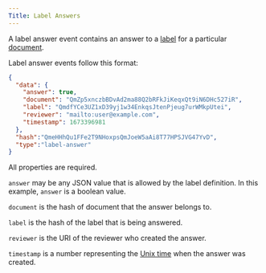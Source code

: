 ```yaml
---
Title: Label Answers
---
```


A label answer event contains an answer to a [label](../label/) for a particular [document](../document/).

Label answer events follow this format:

```json
{
  "data": {
    "answer": true,
    "document": "QmZp5xnczbBDvAd2ma88Q2bRFkJiKeqxQt9iN6DHc527iR",
    "label": "QmdfYCe3UZ1xD39yj1w34EnkqsJtenPjeug7urWMkpUtei",
    "reviewer": "mailto:user@example.com",
    "timestamp": 1673396981
  },
  "hash":"QmeHHhQu1FFe2T9NHoxpsQmJoeW5aAi8T77HPSJVG47YvD",
  "type":"label-answer"
}
```

All properties are required.

`answer` may be any JSON value that is allowed by the label definition. In this example, `answer` is a boolean value.

`document` is the hash of document that the answer belongs to.

`label` is the hash of the label that is being answered.

`reviewer` is the URI of the reviewer who created the answer.

`timestamp` is a number representing the [Unix time](https://en.wikipedia.org/wiki/Unix_time) when the answer was created.
